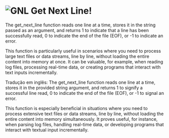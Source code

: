 # ![GNL](https://github.com/Eduu19/42-project-badges/raw/main/badges/get_next_linem.png) Get Next Line!
The get_next_line function reads one line at a time, stores it in the string passed as an argument, and returns 1 to indicate that a line has been successfully read, 0 to indicate the end of the file (EOF), or -1 to indicate an error.

This function is particularly useful in scenarios where you need to process large text files or data streams, line by line, without loading the entire content into memory at once. It can be valuable, for example, when reading log files, processing real-time data, or creating programs that interact with text inputs incrementally.

Tradução em inglês:
The get_next_line function reads one line at a time, stores it in the provided string argument, and returns 1 to signify a successful line read, 0 to indicate the end of the file (EOF), or -1 to signal an error.

This function is especially beneficial in situations where you need to process extensive text files or data streams, line by line, without loading the entire content into memory simultaneously. It proves useful, for instance, when parsing log files, handling real-time data, or developing programs that interact with textual input incrementally.
